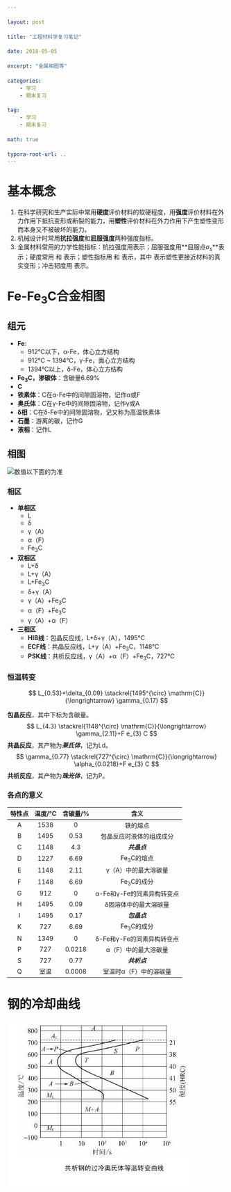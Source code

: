 ```yaml
---

layout: post

title: "工程材料学复习笔记"

date: 2018-05-05

excerpt: "金属相图等"

categories: 
	- 学习
	- 期末复习

tag: 
	- 学习
	- 期末复习

math: true

typora-root-url: ..
---
```






# 基本概念

1. 在科学研究和生产实际中常用**硬度**评价材料的软硬程度，用**强度**评价材料在外力作用下抵抗变形或断裂的能力，用**塑性**评价材料在外力作用下产生塑性变形而本身又不被破坏的能力。
2. 机械设计时常用**抗拉强度**和**屈服强度**两种强度指标。
3. 金属材料常用的力学性能指标：抗拉强度用表示；屈服强度用**屈服点$\sigma_{s}$**表示；硬度常用 和 表示；塑性指标用 和 表示，其中 表示塑性更接近材料的真实变形；冲击韧度用 表示。

# Fe-Fe<sub>3</sub>C合金相图

## 组元

- **Fe**:
  - 912°C以下，α-Fe，体心立方结构
  - 912°C ~ 1394°C，γ-Fe，面心立方结构
  - 1394°C以上，δ-Fe，体心立方结构
- **Fe<sub>3</sub>C，渗碳体**：含碳量6.69%
- **C**
- **铁素体**：C在α-Fe中的间隙固溶物，记作α或F
- **奥氏体**：C在γ-Fe中的间隙固溶物，记作γ或A
- **δ相**：C在δ-Fe中的间隙固溶物，记又称为高温铁素体
- **石墨**：游离的碳，记作G
- **液相**：记作L

## 相图

![数值以下面的为准](/images/posts/FeC/FE-C.png)

### 相区

- **单相区**
  - L
  - δ
  - γ（A）
  - α（F）
  - Fe<sub>3</sub>C
- **双相区**
  - L+δ
  - L+γ（A）
  - L+Fe<sub>3</sub>C
  - δ+γ（A）
  - γ（A）+Fe<sub>3</sub>C
  - α（F）+Fe<sub>3</sub>C
  - γ（A）+α（F）
- **三相区**
  - **HIB线**：包晶反应线，L+δ+γ（A），1495°C
  - **ECF线**：共晶反应线，L+γ（A）+Fe<sub>3</sub>C，1148°C
  - **PSK线**：共析反应线，γ（A）+α（F）+Fe<sub>3</sub>C，727°C

### 恒温转变

$$
L_{0.53}+\delta_{0.09} \stackrel{1495^{\circ} \mathrm{C}}{\longrightarrow} \gamma_{0.17}
$$

**包晶反应**，其中下标为含碳量。
$$
L_{4.3} \stackrel{1148^{\circ} \mathrm{C}}{\longrightarrow} \gamma_{2.11}+F e_{3} C
$$
**共晶反应**，其产物为***莱氏体***，记为Ld。
$$
\gamma_{0.77} \stackrel{727^{\circ} \mathrm{C}}{\longrightarrow} \alpha_{0.0218}+F e_{3} C
$$
**共析反应**，其产物为***珠光体***，记为P。



### 各点的意义

| 特性点 | 温度/°C | 含碳量/% |            含义            |
| :----: | :-----: | :------: | :------------------------: |
|   A    |  1538   |    0     |          铁的熔点          |
|   B    |  1495   |   0.53   |  包晶反应时液体的组成成分  |
|   C    |  1148   |   4.3    |        ***共晶点***        |
|   D    |  1227   |   6.69   |   Fe<sub>3</sub>C的熔点    |
|   E    |  1148   |   2.11   |    γ（A）中的最大溶碳量    |
|   F    |  1148   |   6.69   |   Fe<sub>3</sub>C的成分    |
|   G    |   912   |    0     | α-Fe和γ-Fe的同素异构转变点 |
|   H    |  1495   |   0.09   |   δ固溶体中的最大溶碳量    |
|   I    |  1495   |   0.17   |        ***包晶点***        |
|   K    |   727   |   6.69   |   Fe<sub>3</sub>C的成分    |
|   N    |  1349   |    0     | δ-Fe和γ-Fe的同素异构转变点 |
|   P    |   727   |  0.0218  |    α（F）中的最大溶碳量    |
|   S    |   727   |   0.77   |        ***共析点***        |
|   Q    |  室温   |  0.0008  |   室温时α（F）中的溶碳量   |

# 钢的冷却曲线

![](/images/posts/FeC/CCT.jpg)

